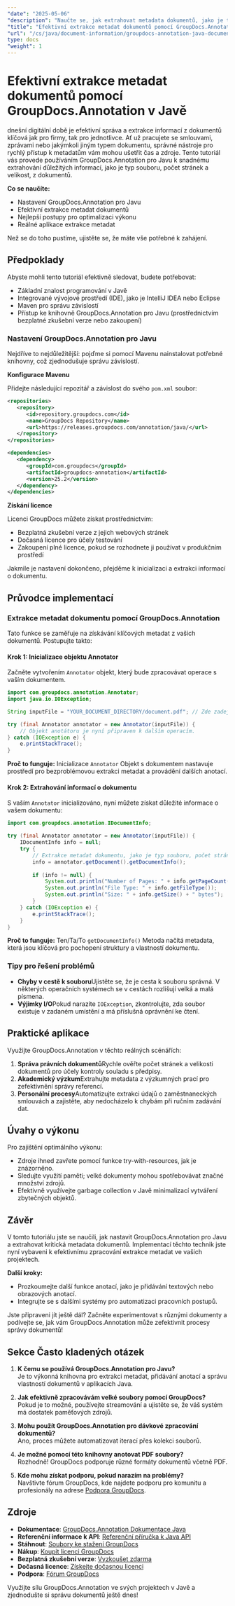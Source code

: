 ```yaml
---
"date": "2025-05-06"
"description": "Naučte se, jak extrahovat metadata dokumentů, jako je typ souboru, počet stránek a velikost, pomocí nástroje GroupDocs.Annotation pro Javu. Vylepšete správu dokumentů pomocí efektivní extrakce informací."
"title": "Efektivní extrakce metadat dokumentů pomocí GroupDocs.Annotation v Javě"
"url": "/cs/java/document-information/groupdocs-annotation-java-document-info-extraction/"
type: docs
"weight": 1
---
```


# Efektivní extrakce metadat dokumentů pomocí GroupDocs.Annotation v Javě

dnešní digitální době je efektivní správa a extrakce informací z dokumentů klíčová jak pro firmy, tak pro jednotlivce. Ať už pracujete se smlouvami, zprávami nebo jakýmkoli jiným typem dokumentu, správné nástroje pro rychlý přístup k metadatům vám mohou ušetřit čas a zdroje. Tento tutoriál vás provede používáním GroupDocs.Annotation pro Javu k snadnému extrahování důležitých informací, jako je typ souboru, počet stránek a velikost, z dokumentů.

**Co se naučíte:**
- Nastavení GroupDocs.Annotation pro Javu
- Efektivní extrakce metadat dokumentů
- Nejlepší postupy pro optimalizaci výkonu
- Reálné aplikace extrakce metadat

Než se do toho pustíme, ujistěte se, že máte vše potřebné k zahájení.

## Předpoklady

Abyste mohli tento tutoriál efektivně sledovat, budete potřebovat:
- Základní znalost programování v Javě
- Integrované vývojové prostředí (IDE), jako je IntelliJ IDEA nebo Eclipse
- Maven pro správu závislostí
- Přístup ke knihovně GroupDocs.Annotation pro Javu (prostřednictvím bezplatné zkušební verze nebo zakoupení)

### Nastavení GroupDocs.Annotation pro Javu

Nejdříve to nejdůležitější: pojďme si pomocí Mavenu nainstalovat potřebné knihovny, což zjednodušuje správu závislostí.

**Konfigurace Mavenu**

Přidejte následující repozitář a závislost do svého `pom.xml` soubor:

```xml
<repositories>
   <repository>
      <id>repository.groupdocs.com</id>
      <name>GroupDocs Repository</name>
      <url>https://releases.groupdocs.com/annotation/java/</url>
   </repository>
</repositories>

<dependencies>
   <dependency>
      <groupId>com.groupdocs</groupId>
      <artifactId>groupdocs-annotation</artifactId>
      <version>25.2</version>
   </dependency>
</dependencies>
```

**Získání licence**

Licenci GroupDocs můžete získat prostřednictvím:
- Bezplatná zkušební verze z jejich webových stránek
- Dočasná licence pro účely testování
- Zakoupení plné licence, pokud se rozhodnete ji používat v produkčním prostředí

Jakmile je nastavení dokončeno, přejděme k inicializaci a extrakci informací o dokumentu.

## Průvodce implementací

### Extrakce metadat dokumentu pomocí GroupDocs.Annotation

Tato funkce se zaměřuje na získávání klíčových metadat z vašich dokumentů. Postupujte takto:

#### Krok 1: Inicializace objektu Annotator

Začněte vytvořením `Annotator` objekt, který bude zpracovávat operace s vaším dokumentem.

```java
import com.groupdocs.annotation.Annotator;
import java.io.IOException;

String inputFile = "YOUR_DOCUMENT_DIRECTORY/document.pdf"; // Zde zadejte cestu k souboru

try (final Annotator annotator = new Annotator(inputFile)) {
    // Objekt anotátoru je nyní připraven k dalším operacím.
} catch (IOException e) {
    e.printStackTrace();
}
```

**Proč to funguje:** Inicializace `Annotator` Objekt s dokumentem nastavuje prostředí pro bezproblémovou extrakci metadat a provádění dalších anotací.

#### Krok 2: Extrahování informací o dokumentu

S vaším `Annotator` inicializováno, nyní můžete získat důležité informace o vašem dokumentu:

```java
import com.groupdocs.annotation.IDocumentInfo;

try (final Annotator annotator = new Annotator(inputFile)) {
    IDocumentInfo info = null;
    try {
        // Extrakce metadat dokumentu, jako je typ souboru, počet stránek a velikost.
        info = annotator.getDocument().getDocumentInfo();
        
        if (info != null) {
            System.out.println("Number of Pages: " + info.getPageCount());
            System.out.println("File Type: " + info.getFileType());
            System.out.println("Size: " + info.getSize() + " bytes");
        }
    } catch (IOException e) {
        e.printStackTrace();
    }
}
```

**Proč to funguje:** Ten/Ta/To `getDocumentInfo()` Metoda načítá metadata, která jsou klíčová pro pochopení struktury a vlastností dokumentu.

### Tipy pro řešení problémů

- **Chyby v cestě k souboru**Ujistěte se, že je cesta k souboru správná. V některých operačních systémech se v cestách rozlišují velká a malá písmena.
- **Výjimky I/O**Pokud narazíte `IOException`, zkontrolujte, zda soubor existuje v zadaném umístění a má příslušná oprávnění ke čtení.

## Praktické aplikace

Využijte GroupDocs.Annotation v těchto reálných scénářích:
1. **Správa právních dokumentů**Rychle ověřte počet stránek a velikosti dokumentů pro účely kontroly souladu s předpisy.
2. **Akademický výzkum**Extrahujte metadata z výzkumných prací pro zefektivnění správy referencí.
3. **Personální procesy**Automatizujte extrakci údajů o zaměstnaneckých smlouvách a zajistěte, aby nedocházelo k chybám při ručním zadávání dat.

## Úvahy o výkonu

Pro zajištění optimálního výkonu:
- Zdroje ihned zavřete pomocí funkce try-with-resources, jak je znázorněno.
- Sledujte využití paměti; velké dokumenty mohou spotřebovávat značné množství zdrojů.
- Efektivně využívejte garbage collection v Javě minimalizací vytváření zbytečných objektů.

## Závěr

V tomto tutoriálu jste se naučili, jak nastavit GroupDocs.Annotation pro Javu a extrahovat kritická metadata dokumentů. Implementací těchto technik jste nyní vybaveni k efektivnímu zpracování extrakce metadat ve vašich projektech.

**Další kroky:**
- Prozkoumejte další funkce anotací, jako je přidávání textových nebo obrazových anotací.
- Integrujte se s dalšími systémy pro automatizaci pracovních postupů.

Jste připraveni jít ještě dál? Začněte experimentovat s různými dokumenty a podívejte se, jak vám GroupDocs.Annotation může zefektivnit procesy správy dokumentů!

## Sekce Často kladených otázek

1. **K čemu se používá GroupDocs.Annotation pro Javu?**  
   Je to výkonná knihovna pro extrakci metadat, přidávání anotací a správu vlastností dokumentů v aplikacích Java.

2. **Jak efektivně zpracovávám velké soubory pomocí GroupDocs?**  
   Pokud je to možné, používejte streamování a ujistěte se, že váš systém má dostatek paměťových zdrojů.

3. **Mohu použít GroupDocs.Annotation pro dávkové zpracování dokumentů?**  
   Ano, proces můžete automatizovat iterací přes kolekci souborů.

4. **Je možné pomocí této knihovny anotovat PDF soubory?**  
   Rozhodně! GroupDocs podporuje různé formáty dokumentů včetně PDF.

5. **Kde mohu získat podporu, pokud narazím na problémy?**  
   Navštivte fórum GroupDocs, kde najdete podporu pro komunitu a profesionály na adrese [Podpora GroupDocs](https://forum.groupdocs.com/c/annotation).

## Zdroje

- **Dokumentace**: [GroupDocs.Annotation Dokumentace Java](https://docs.groupdocs.com/annotation/java/)
- **Referenční informace k API**: [Referenční příručka k Java API](https://reference.groupdocs.com/annotation/java/)
- **Stáhnout**: [Soubory ke stažení GroupDocs](https://releases.groupdocs.com/annotation/java/)
- **Nákup**: [Koupit licenci GroupDocs](https://purchase.groupdocs.com/buy)
- **Bezplatná zkušební verze**: [Vyzkoušet zdarma](https://releases.groupdocs.com/annotation/java/)
- **Dočasná licence**: [Získejte dočasnou licenci](https://purchase.groupdocs.com/temporary-license/)
- **Podpora**: [Fórum GroupDocs](https://forum.groupdocs.com/c/annotation/) 

Využijte sílu GroupDocs.Annotation ve svých projektech v Javě a zjednodušte si správu dokumentů ještě dnes!